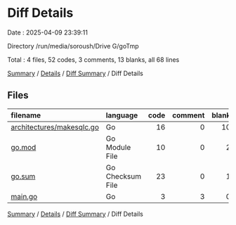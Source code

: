 # Diff Details

Date : 2025-04-09 23:39:11

Directory /run/media/soroush/Drive G/goTmp

Total : 4 files,  52 codes, 3 comments, 13 blanks, all 68 lines

[Summary](results.md) / [Details](details.md) / [Diff Summary](diff.md) / Diff Details

## Files
| filename | language | code | comment | blank | total |
| :--- | :--- | ---: | ---: | ---: | ---: |
| [architectures/makesqlc.go](/architectures/makesqlc.go) | Go | 16 | 0 | 10 | 26 |
| [go.mod](/go.mod) | Go Module File | 10 | 0 | 2 | 12 |
| [go.sum](/go.sum) | Go Checksum File | 23 | 0 | 1 | 24 |
| [main.go](/main.go) | Go | 3 | 3 | 0 | 6 |

[Summary](results.md) / [Details](details.md) / [Diff Summary](diff.md) / Diff Details